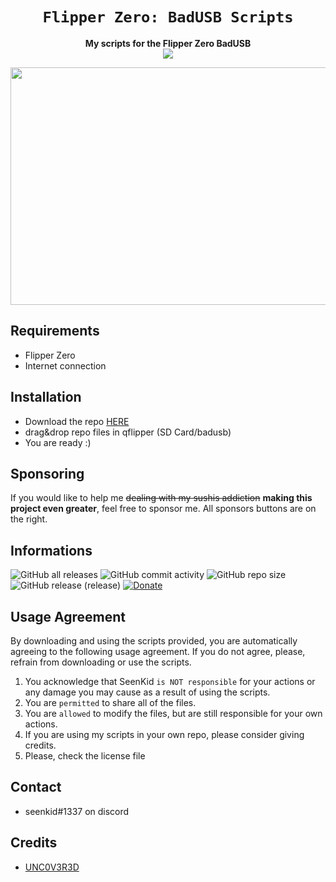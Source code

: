 
<div align="center">
  <h1><code>Flipper Zero: BadUSB Scripts</code></h1>
  <p>
    <strong>My scripts for the Flipper Zero BadUSB</strong> <br/>
    <a href="https://visitorbadge.io/status?path=https%3A%2F%2Fgithub.com%2FSeenKid%2Fflipper-zero-bad-usb"><img src="https://api.visitorbadge.io/api/visitors?path=https%3A%2F%2Fgithub.com%2FSeenKid%2Fflipper-zero-bad-usb&label=Views&labelColor=%23ff8a65&countColor=%23f47373" /></a>
  </p>
</div>

<img src="https://github.com/SeenKid/flipper-zero-bad-usb/blob/74e6f916bd71bdd2c597bbf4a6af268f3f95fc2a/utils/imgs/Z7KSHodItHk5UKKCgmWdP_badusb1.png" height="380" width="1050" >


## Requirements ##
- Flipper Zero
- Internet connection

## Installation ##
- Download the repo [HERE](https://github.com/SeenKid/flipper-zero-bad-usb/releases/tag/1.0)
- drag&drop repo files in qflipper (SD Card/badusb)
- You are ready :)

## Sponsoring
If you would like to help me ~~dealing with my sushis addiction~~ **making this project even greater**, feel free to sponsor me. All sponsors buttons are on the right.

## Informations ##
![GitHub all releases](https://img.shields.io/github/downloads/SeenKid/flipper-zero-bad-usb/total?logo=GitHub) 
![GitHub commit activity](https://img.shields.io/github/commit-activity/w/SeenKid/flipper-zero-bad-usb) 
![GitHub repo size](https://img.shields.io/github/repo-size/SeenKid/flipper-zero-bad-usb) 
![GitHub release (release)](https://img.shields.io/github/v/release/SeenKid/flipper-zero-bad-usb?include_prereleases)
[![Donate](https://img.shields.io/badge/Donate-PayPal-green.svg)](https://www.paypal.com/cgi-bin/webscr?cmd=_donations&business=yann.berlemont@protonmail.ch&lc=US&no_note=0&item_name=Thank+you+for+suppporting+SeenKid's+Github+Project.&cn=&curency_code=EUR&bn=PP-DonationsBF:btn_donateCC_LG.gif:NonHosted)

## Usage Agreement ##

By downloading and using the scripts provided, you are automatically agreeing to the following usage agreement. If you do not agree, please, refrain from downloading or use the scripts.

1. You acknowledge that SeenKid ``is NOT responsible`` for your actions or any damage you may cause as a result of using the scripts.
2. You are ``permitted`` to share all of the files.
3. You are ``allowed`` to modify the files, but are still responsible for your own actions.
4. If you are using my scripts in your own repo, please consider giving credits.
5. Please, check the license file

## Contact ##
- seenkid#1337 on discord

## Credits ## 
- [UNC0V3R3D](https://github.com/UNC0V3R3D)
